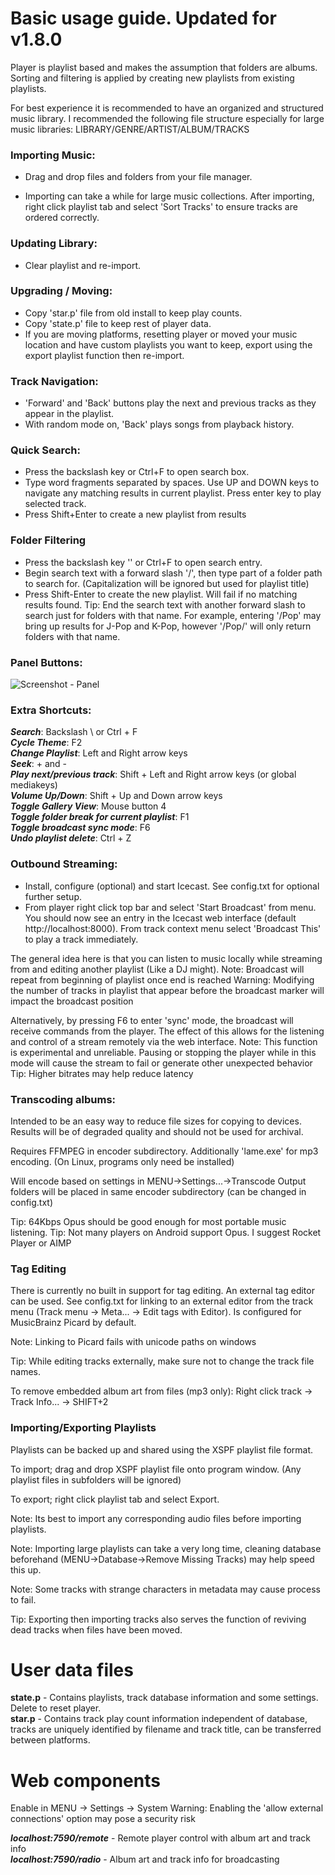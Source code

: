 Basic usage guide. Updated for v1.8.0
===========

Player is playlist based and makes the assumption that folders are albums.  Sorting and filtering is applied by creating new playlists from existing playlists.

For best experience it is recommended to have an organized and structured music library. I recommended the following file structure especially for large music libraries: LIBRARY/GENRE/ARTIST/ALBUM/TRACKS

### Importing Music:

- Drag and drop files and folders from your file manager.

- Importing can take a while for large music collections. After importing, right click playlist tab and select 'Sort Tracks' to ensure tracks are ordered correctly.


### Updating Library:

- Clear playlist and re-import.


### Upgrading / Moving:

- Copy 'star.p' file from old install to keep play counts.
- Copy 'state.p' file to keep rest of player data.
- If you are moving platforms, resetting player or moved your music location and have custom playlists you want to keep, export using the export playlist function then re-import.

### Track Navigation:

- 'Forward' and 'Back' buttons play the next and previous tracks as they appear in the playlist.
- With random mode on, 'Back' plays songs from playback history.


### Quick Search:

- Press the backslash key or Ctrl+F to open search box.
- Type word fragments separated by spaces. Use UP and DOWN keys to navigate any matching results in current playlist. Press enter key to play selected track.
- Press Shift+Enter to create a new playlist from results


### Folder Filtering

- Press the backslash key '\' or Ctrl+F to open search entry.
- Begin search text with a forward slash '/', then type part of a folder path to search for. (Capitalization will be ignored but used for playlist title)
- Press Shift-Enter to create the new playlist. Will fail if no matching results found.
Tip: End the search text with another forward slash to search just for folders with that name. For example, entering '/Pop' may bring up results for J-Pop and K-Pop, however '/Pop/' will only return folders with that name.


### Panel Buttons:

![Screenshot - Panel](https://raw.githubusercontent.com/Taiko2k/tauonmb/master/docs/panel-guide.png)

### Extra Shortcuts:

***Search***: Backslash \ or Ctrl + F  
***Cycle Theme***: F2   
***Change Playlist***: Left and Right arrow keys  
***Seek***: + and -   
***Play next/previous track***: Shift + Left and Right arrow keys (or global mediakeys)   
***Volume Up/Down***: Shift + Up and Down arrow keys   
***Toggle Gallery View***: Mouse button 4   
***Toggle folder break for current playlist***: F1   
***Toggle broadcast sync mode***: F6   
***Undo playlist delete***: Ctrl + Z

### Outbound Streaming:

- Install, configure (optional) and start Icecast. See config.txt for optional further setup.
- From player right click top bar and select 'Start Broadcast' from menu. You should now see an entry in the Icecast web interface (default http://localhost:8000). From track context menu select 'Broadcast This' to play a track immediately.

The general idea here is that you can listen to music locally while streaming from and editing another playlist (Like a DJ might).
Note: Broadcast will repeat from beginning of playlist once end is reached
Warning: Modifying the number of tracks in playlist that appear before the broadcast marker will impact the broadcast position

Alternatively, by pressing F6 to enter 'sync' mode, the broadcast will receive commands from the player. The effect of this allows for the listening and control of a stream remotely via the web interface.
Note: This function is experimental and unreliable. Pausing or stopping the player while in this mode will cause the stream to fail or generate other unexpected behavior
Tip: Higher bitrates may help reduce latency

### Transcoding albums:

Intended to be an easy way to reduce file sizes for copying to devices. Results will be of degraded quality and should not be used for archival.

Requires FFMPEG in encoder subdirectory. Additionally 'lame.exe' for mp3 encoding. (On Linux, programs only need be installed)

Will encode based on settings in MENU->Settings...->Transcode
Output folders will be placed in same encoder subdirectory (can be changed in config.txt)

Tip: 64Kbps Opus should be good enough for most portable music listening.
Tip: Not many players on Android support Opus. I suggest Rocket Player or AIMP


### Tag Editing

There is currently no built in support for tag editing.
An external tag editor can be used. See config.txt for linking to an external editor from the track menu (Track menu -> Meta... -> Edit tags with Editor). Is configured for MusicBrainz Picard by default.

Note: Linking to Picard fails with unicode paths on windows

Tip: While editing tracks externally, make sure not to change the track file names.

To remove embedded album art from files (mp3 only): Right click track -> Track Info... -> SHIFT+2


### Importing/Exporting Playlists

Playlists can be backed up and shared using the XSPF playlist file format.

To import; drag and drop XSPF playlist file onto program window. (Any playlist files in subfolders will be ignored)

To export; right click playlist tab and select Export.

Note: Its best to import any corresponding audio files before importing playlists.

Note: Importing large playlists can take a very long time, cleaning database beforehand (MENU->Database->Remove Missing Tracks) may help speed this up.

Note: Some tracks with strange characters in metadata may cause process to fail.

Tip: Exporting then importing tracks also serves the function of reviving dead tracks when files have been moved.


User data files
================

**state.p** - Contains playlists, track database information and some settings. Delete to reset player.  
**star.p**  - Contains track play count information independent of database, tracks are uniquely identified by filename and track title, can be transferred between platforms.

Web components
=================================

Enable in MENU -> Settings -> System
Warning: Enabling the 'allow external connections' option may pose a security risk

***localhost:7590/remote*** - Remote player control with album art and track info  
***localhost:7590/radio*** - Album art and track info for broadcasting
